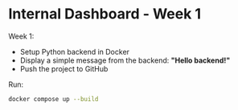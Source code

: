 # Internal Dashboard - Week 1

Week 1:

- Setup Python backend in Docker
- Display a simple message from the backend: **"Hello backend!"**
- Push the project to GitHub

Run:

```bash
docker compose up --build

